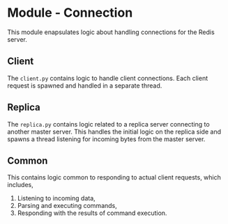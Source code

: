 # Module - Connection

This module enapsulates logic about handling connections for the Redis server.

## Client

The `client.py` contains logic to handle client connections. Each client request is spawned and handled in a separate thread.

## Replica

The `replica.py` contains logic related to a replica server connecting to another master server. This handles the initial logic on the replica side and spawns a thread listening for incoming bytes from the master server.

## Common

This contains logic common to responding to actual client requests, which includes,
1. Listening to incoming data,
2. Parsing and executing commands,
3. Responding with the results of command execution.
